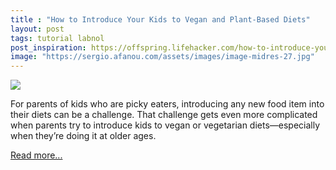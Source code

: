 ```yaml
---
title : "How to Introduce Your Kids to Vegan and Plant-Based Diets"
layout: post
tags: tutorial labnol
post_inspiration: https://offspring.lifehacker.com/how-to-introduce-your-kids-to-vegan-and-plant-based-die-1846605840
image: "https://sergio.afanou.com/assets/images/image-midres-27.jpg"
---
```


<img src="https://i.kinja-img.com/gawker-media/image/upload/s--8tWh8VHk--/c_fit,fl_progressive,q_80,w_636/wyq9t5pzavtp5dkeo0i1.jpg" /><p>For parents of kids who are picky eaters, introducing any new food item into their diets can be a challenge. That challenge gets even more complicated when parents try to introduce kids to vegan or vegetarian diets—especially when they’re doing it at older ages. </p><p><a href="https://offspring.lifehacker.com/how-to-introduce-your-kids-to-vegan-and-plant-based-die-1846605840">Read more...</a></p>
